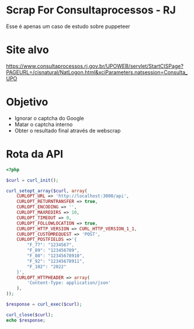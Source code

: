# Scrap For Consultaprocessos - RJ

Esse é apenas um caso de estudo sobre puppeteer

# Site alvo
https://www.consultaprocessos.rj.gov.br/UPOWEB/servlet/StartCISPage?PAGEURL=/cisnatural/NatLogon.html&xciParameters.natsession=Consulta_UPO

# Objetivo
- Ignorar o captcha do Google
- Matar o captcha interno
- Obter o resultado final através de webscrap


# Rota da API

```php
<?php

$curl = curl_init();

curl_setopt_array($curl, array(
    CURLOPT_URL => 'http://localhost:3000/api',
    CURLOPT_RETURNTRANSFER => true,
    CURLOPT_ENCODING => '',
    CURLOPT_MAXREDIRS => 10,
    CURLOPT_TIMEOUT => 0,
    CURLOPT_FOLLOWLOCATION => true,
    CURLOPT_HTTP_VERSION => CURL_HTTP_VERSION_1_1,
    CURLOPT_CUSTOMREQUEST => 'POST',
    CURLOPT_POSTFIELDS =>'{
        "F_77": "1234567",
        "F_89": "123456789",
        "F_80": "12345678910",
        "F_92": "12345678911",
        "F_102": "2022"
    }',
    CURLOPT_HTTPHEADER => array(
        'Content-Type: application/json'
    ),
));

$response = curl_exec($curl);

curl_close($curl);
echo $response;
```

